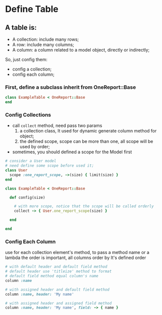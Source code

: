 # Define Table

## A table is:

 - A collection: include many rows;
 - A row: include many columns;
 - A column: a column related to a model object, directly or indirectly;

So, just config them:
- config a collection;
- config each column;

### First, define a subclass inherit from OneReport::Base

```ruby
class ExampleTable < OneReport::Base
end
```

### Config Collections

- call `collect` method, need pass two params
  1. a collection class, It used for dynamic generate column method for object;
  2. the defined scope, scope can be more than one, all scope will be used by order;
- sometimes, you should defined a scope for the Model first

```ruby
# consider a User model
# need define some scope before used it;
class User
  scope :one_report_scope, ->(size) { limit(size) }
end

class ExampleTable < OneReport::Base

  def config(size)

    # with more scope, notice that the scope will be called orderly
    collect -> { User.one_report_scope(size) }

  end

end
````

### Config Each Column
use for each collection element's method, to pass a method name or a lambda
the order is important, all columns order by It's defined order

```ruby
# with default header and default field method
# default header use 'titleize' method to format
# default field method equal column's name
column :name

# with assigned header and default field method
column :name, header: 'My name'

# with assigned header and assigned field method
column :name, header: 'My name', field: -> { name }
```
